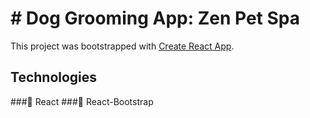 # # Dog Grooming App: Zen Pet Spa

This project was bootstrapped with [Create React App](https://github.com/facebook/create-react-app).

## Technologies
###🐾 React
###🐾 React-Bootstrap
